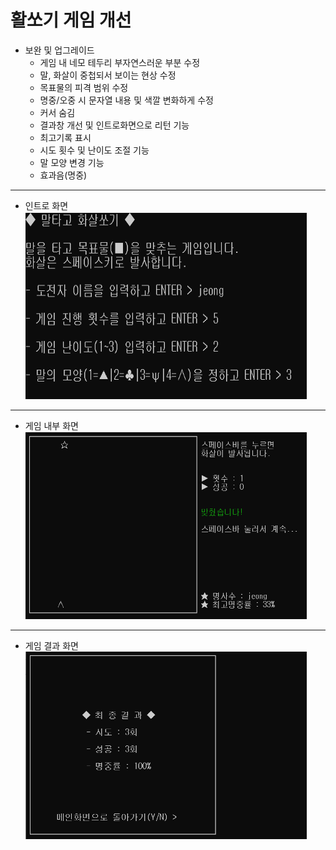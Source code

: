 # 활쏘기 게임 개선    
* 보완 및 업그레이드
  - 게임 내 네모 테두리 부자연스러운 부분 수정
  - 말, 화살이 중첩되서 보이는 현상 수정
  - 목표물의 피격 범위 수정
  - 명중/오중 시 문자열 내용 및 색깔 변화하게 수정
  - 커서 숨김
  - 결과창 개선 및 인트로화면으로 리턴 기능
  - 최고기록 표시
  - 시도 횟수 및 난이도 조절 기능
  - 말 모양 변경 기능
  - 효과음(명중)
* * *    
- 인트로 화면    
<img src="./pic/lobby.png" width="450px" height="300px" title="px(픽셀) 크기 설정" alt="lobby"></img><br/>
* * *
- 게임 내부 화면    
<img src="./pic/upgrade.png" width="450px" height="300px" title="px(픽셀) 크기 설정" alt="upgrade"></img><br/>
* * *
- 게임 결과 화면    
<img src="./pic/result.png" width="450px" height="300px" title="px(픽셀) 크기 설정" alt="result"></img><br/>
